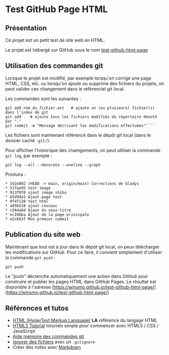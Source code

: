 # Test GitHub Page HTML

## Présentation

Ce projet est un petit test de site web en HTML.

Le projet est hébergé sur GitHub sous le nom [test-github-html-page](https://github.com/Winsmo/test-github-html-page)

## Utilisation des commandes git

Lorsque le projet est modifié, par exemple lorsqu'on corrige une page HTML, CSS, etc. ou lorsqu'on ajoute ou supprime
des fichiers du projets, on peut valider ces changement dans le référenciel git local.

Les commandes sont les suivantes :

```shell
git add nom_du_fichier.ext   # ajoute un (ou plusieurs) fichier(s) dans l'index de git
git add .  # ajoute tous les fichiers modifiés du répertoire dénoté par "."
git commit -m "Message décrivant les modifications effectuées"````
```

Les fichiers sont maintenant référencé dans le dépôt git local (dans le dossier caché `.git/`).

Pour affichier l'historique des chamgements, on peut utiliser la commande `git log`, par exemple :

```shell
git log --all --decorate --oneline --graph
```

Produira :

```text
* 3d2e892 (HEAD -> main, origin/main) Corrections de Gladys
* 537ae95 test image
* 913f8f0 ajout image shiba
* 65d9da1 Ajout page test
* 9f4f120 test html
* a85b518 ajout coucouc
* c564a6d Ajout du sous-titre
* ec19bba Ajout de la page principale
* a2c663f Mon premier commit
```

## Publication du site web

Maintenant que tout est à jour dans le dépôt git local, on peux télécharger les modifications sur GitHub.
Pour ce faire, il convient simplement d'utiliser la commande `git push` :

```shell
git push
```

Le "push" déclenche automatiquement une action dans GitHub pour construire et publier les pages HTML dans GitHub Pages.
Le résultat est disponible à l'adresse [https://winsmo.github.io/test-github-html-page/](https://winsmo.github.io/test-github-html-page/)


## Références et tutos

- [HTML (HyperText Markup Language)](https://developer.mozilla.org/fr/docs/Web/HTML) **LA** référence du langage HTML
- [HTML5 Tutorial](https://www.w3schools.com/html/) toturiels simple pour commencer avec HTML5 / CSS / JavaScript
- [Aide mémoire des commandes git](https://training.github.com/downloads/fr/github-git-cheat-sheet/)
- [Ignorer des fichiers](https://docs.github.com/fr/get-started/getting-started-with-git/ignoring-files) avec un `.gitignore`
- Créer des notes avec [Markdown](https://docs.github.com/fr/get-started/writing-on-github/getting-started-with-writing-and-formatting-on-github)
